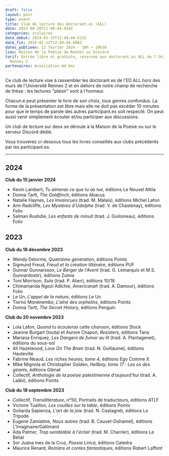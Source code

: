 ```yaml
---
draft: false
layout: post
type: event
title: Club de lecture des doctorant.es (ALL)
date: 2023-09-20T11:49:44.454Z
categories: scolaires
date_debut: 2024-01-15T12:49:44.613Z
date_fin: 2024-02-12T12:49:44.688Z
dates_publiees: 12 février 2024 · 18h → 19h30
lieu: Maison de la Poésie de Rennes ou Discord
tarif: Entrée libre et gratuite, réservée aux doctorant.es ALL de l'Université
  Rennes 2
partenaires: Association Ad Hoc
---
```

Ce club de lecture vise à rassembler les doctorant.es de l'ED ALL hors des murs de l'Université Rennes 2 et en dehors de notre champ de recherche de thèse : les lectures "plaisir" sont à l'honneur.

Chacun.e peut présenter le livre de son choix, tous genres confondus. La forme de la présentation est libre mais elle ne doit pas excéder 10 minutes pour que le temps de parole des autres participant.es soit respecté. On peut aussi venir simplement écouter et/ou participer aux discussions.

Un club de lecture sur deux se déroule à la Maison de la Poésie ou sur le serveur Discord dédié.

Vous trouverez ci-dessous tous les livres conseillés aux clubs précédents par les participant.es.

***

## 2024

**Club du 15 janvier 2024**

- Kevin Lambert, *Tu aimeras ce que tu as tué*, éditions Le Nouvel Attila
- Donna Tartt, *The Goldfinch*, éditions Abacus
- Natalie Haynes, *Les Invaincues* (trad. M. Malais), éditions Michel Lafon
- Ann Radcliffe, *Les Mystères d'Udolphe* (trad. V. de Chastenay), éditions Folio
- Salman Rushdie, *Les enfants de minuit* (trad. J. Guiloineau), éditions Folio

## 2023

**Club du 18 décembre 2023**

- Wendy Delorme, *Quatrième génération*, éditions Points
- Sigmund Freud, *Freud et la création littéraire*, éditions PUF
- Gunnar Gunnarsson, *Le Berger de l'Avent* (trad. G. Lemarquis et M.S. Gunnardostir), éditions Zulma
- Toni Morrison, *Sula* (trad. P. Alien), éditions 10/18
- Chimamanda Ngozi Adichie, *Americanah* (trad. A. Damour), éditions Folio
- Le Un, *L'appel de la nature*, éditions Le Un
- Tierno Monénembo, *L'aîné des orphelins*, éditions Points
- Donna Tartt, *The Secret History*, éditions Penguin

**Club du 20 novembre 2023**

- Lola Lafon, *Quand tu écouteras cette chanson*, éditions Stock
- Jeanne Burgart Goutal et Aurore Chapon, *Resisters*, éditions Tana
- Mariana Enriquez, *Les Dangers de fumer au lit* (trad. A. Plantagenet), éditions du sous-sol
- Ali Hazelwood, *Love On The Brain* (trad. N. Guillaume), éditions Hauteville
- Fabrine Neaud, *Les riches heures, tome 4*, éditions Ego Comme X
- Mike Mignola et Christopher Golden, *Hellboy, tome 17 : Les os des géants*, éditions Glénat
- Collectif, *Anthologie de la poésie palestinienne d'aujourd'hui* (trad. A. Laâbi), éditions Points

**Club du 18 septembre 2023**

- Collectif, *Translittérature*, n°50, Portraits de traducteurs, éditions ATLF
- Victoire Tuaillon, *Les couilles sur la table*, éditions Points
- Goliarda Sapienza, *L'art de la joie* (trad. N. Castagné), éditions Le Tripode
- Eugenè Zamiatine, *Nous autres* (trad. B. Cauvet-Duhamel), éditions L'Imaginaire/Gallimard
- Ada Palmer, *Trop semblable à l'éclair* (trad. M. Charrier), éditions Le Bélial
- Sor Juana Ines de la Cruz, *Poesia Lirica*, éditions Catedra
- Maurice Renard, *Romans et contes fantastiques*, éditions Robert Laffont

 